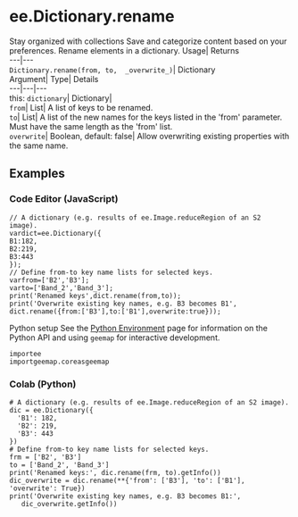  
#  ee.Dictionary.rename 
Stay organized with collections  Save and categorize content based on your preferences. 
Rename elements in a dictionary. Usage| Returns  
---|---  
`Dictionary.rename(from, to,  _overwrite_)`| Dictionary  
Argument| Type| Details  
---|---|---  
this: `dictionary`| Dictionary|   
`from`| List| A list of keys to be renamed.  
`to`| List| A list of the new names for the keys listed in the 'from' parameter. Must have the same length as the 'from' list.  
`overwrite`| Boolean, default: false| Allow overwriting existing properties with the same name.  
## Examples
### Code Editor (JavaScript)
```
// A dictionary (e.g. results of ee.Image.reduceRegion of an S2 image).
vardict=ee.Dictionary({
B1:182,
B2:219,
B3:443
});
// Define from-to key name lists for selected keys.
varfrom=['B2','B3'];
varto=['Band_2','Band_3'];
print('Renamed keys',dict.rename(from,to));
print('Overwrite existing key names, e.g. B3 becomes B1',
dict.rename({from:['B3'],to:['B1'],overwrite:true}));
```

Python setup
See the [ Python Environment](https://developers.google.com/earth-engine/guides/python_install) page for information on the Python API and using `geemap` for interactive development.
```
importee
importgeemap.coreasgeemap
```

### Colab (Python)
```
# A dictionary (e.g. results of ee.Image.reduceRegion of an S2 image).
dic = ee.Dictionary({
  'B1': 182,
  'B2': 219,
  'B3': 443
})
# Define from-to key name lists for selected keys.
frm = ['B2', 'B3']
to = ['Band_2', 'Band_3']
print('Renamed keys:', dic.rename(frm, to).getInfo())
dic_overwrite = dic.rename(**{'from': ['B3'], 'to': ['B1'], 'overwrite': True})
print('Overwrite existing key names, e.g. B3 becomes B1:',
   dic_overwrite.getInfo())
```

